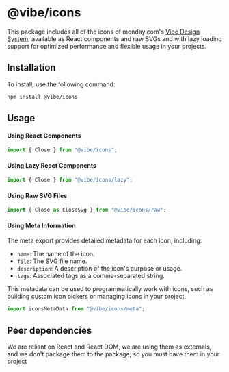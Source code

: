 # @vibe/icons

This package includes all of the icons of monday.com's [Vibe Design System](https://vibe.monday.com/?path=/story/media-icon--icons-list-story), available as React components and raw SVGs and with lazy loading support for optimized performance and flexible usage in your projects.


## Installation

To install, use the following command:

```bash
npm install @vibe/icons
```

## Usage

#### Using React Components

```javascript
import { Close } from "@vibe/icons";
```

#### Using Lazy React Components

```javascript
import { Close } from "@vibe/icons/lazy";
```

#### Using Raw SVG Files

```javascript
import { Close as CloseSvg } from "@vibe/icons/raw";
```

#### Using Meta Information

The meta export provides detailed metadata for each icon, including:

- `name`: The name of the icon.
- `file`: The SVG file name.
- `description`: A description of the icon's purpose or usage.
- `tags`: Associated tags as a comma-separated string.

This metadata can be used to programmatically work with icons, such as building custom icon pickers or managing icons in your project.

```javascript
import iconsMetaData from "@vibe/icons/meta";
```

## Peer dependencies

We are reliant on React and React DOM, we are using them as externals, and we don't package them to the package, so you must have them in your project
